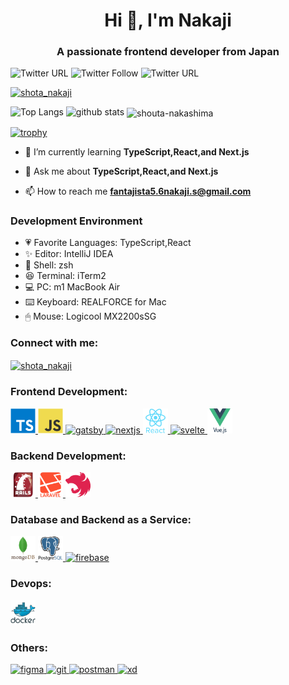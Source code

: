 <h1 align="center">Hi 👋, I'm Nakaji</h1>
<h3 align="center">A passionate frontend developer from Japan</h3>

<p align="left">
  <img alt="Twitter URL" src="https://img.shields.io/twitter/url?style=social&url=https%3A%2F%2Ftwitter.com%2Fshota_nakaji">
  <img alt="Twitter Follow" src="https://img.shields.io/twitter/follow/shota_nakaji?style=social">
 
  <img alt="Twitter URL" src="https://komarev.com/ghpvc/?username=shouta-nakashima&color=blueviolet">
</p>

<p align="left"> <a href="https://twitter.com/shota_nakaji" target="blank"><img src="https://img.shields.io/twitter/follow/shota_nakaji?logo=twitter&style=for-the-badge" alt="shota_nakaji" /></a> </p>

<p align="left"> 
  <img alt="Top Langs" height="200px" src="https://github-readme-stats.vercel.app/api/top-langs/?username=shouta-nakashima&layout=compact&count_private=true&show_icons=true&show_icons=true&theme=tokyonight" />
  <img alt="github stats" height="200px" src="https://github-readme-stats.vercel.app/api?username=shouta-nakashima&count_private=true&show_icons=true&show_icons=true&theme=tokyonight" />
  <img align="center" src="https://github-readme-streak-stats.herokuapp.com/?user=shouta-nakashima&theme=tokyonight" alt="shouta-nakashima" />
</p>

[![trophy](https://github-profile-trophy.vercel.app/?username=ryo-ma&theme=onedark)](https://github.com/shouta-nakashima/github-profile-trophy)

- 🌱 I’m currently learning **TypeScript,React,and Next.js**

- 💬 Ask me about **TypeScript,React,and Next.js**

- 📫 How to reach me **fantajista5.6nakaji.s@gmail.com**


### Development Environment

- 💗 Favorite Languages: TypeScript,React
- ✨ Editor: IntelliJ IDEA
- 📝 Shell: zsh
- 😆 Terminal: iTerm2
- 💻 PC: m1 MacBook Air
- ⌨️ Keyboard: REALFORCE for Mac
- 🖱 Mouse: Logicool MX2200sSG

<h3 align="left">Connect with me:</h3>
<p align="left">
<a href="https://twitter.com/shota_nakaji" target="blank"><img align="center" src="https://raw.githubusercontent.com/rahuldkjain/github-profile-readme-generator/master/src/images/icons/Social/twitter.svg" alt="shota_nakaji" height="30" width="40" /></a>
</p>

<h3 align="left">Frontend Development:</h3>
<a href="https://www.typescriptlang.org/" target="_blank" rel="noreferrer"> <img src="https://raw.githubusercontent.com/devicons/devicon/master/icons/typescript/typescript-original.svg" alt="typescript" width="40" height="40"/> </a> <a href="https://developer.mozilla.org/en-US/docs/Web/JavaScript" target="_blank" rel="noreferrer"> <img src="https://raw.githubusercontent.com/devicons/devicon/master/icons/javascript/javascript-original.svg" alt="javascript" width="40" height="40"/> </a><a href="https://www.gatsbyjs.com/" target="_blank" rel="noreferrer"> <img src="https://www.vectorlogo.zone/logos/gatsbyjs/gatsbyjs-icon.svg" alt="gatsby" width="40" height="40"/> </a><a href="https://nextjs.org/" target="_blank" rel="noreferrer"> <img src="https://cdn.worldvectorlogo.com/logos/nextjs-2.svg" alt="nextjs" width="40" height="40"/> </a><a href="https://reactjs.org/" target="_blank" rel="noreferrer"> <img src="https://raw.githubusercontent.com/devicons/devicon/master/icons/react/react-original-wordmark.svg" alt="react" width="40" height="40"/> </a> <a href="https://svelte.dev" target="_blank" rel="noreferrer"> <img src="https://upload.wikimedia.org/wikipedia/commons/1/1b/Svelte_Logo.svg" alt="svelte" width="40" height="40"/> </a>  <a href="https://vuejs.org/" target="_blank" rel="noreferrer"> <img src="https://raw.githubusercontent.com/devicons/devicon/master/icons/vuejs/vuejs-original-wordmark.svg" alt="vuejs" width="40" height="40"/> </a>
<h3 align="left">Backend Development:</h3>
<a href="https://rubyonrails.org" target="_blank" rel="noreferrer"> <img src="https://raw.githubusercontent.com/devicons/devicon/master/icons/rails/rails-original-wordmark.svg" alt="rails" width="40" height="40"/> </a><a href="https://laravel.com/" target="_blank" rel="noreferrer"> <img src="https://raw.githubusercontent.com/devicons/devicon/master/icons/laravel/laravel-plain-wordmark.svg" alt="laravel" width="40" height="40"/> </a><a href="https://nestjs.com/" target="_blank" rel="noreferrer"> <img src="https://raw.githubusercontent.com/devicons/devicon/master/icons/nestjs/nestjs-plain.svg" alt="nestjs" width="40" height="40"/> </a> 
<h3 align="left">Database and Backend as a Service:</h3>
<a href="https://www.mongodb.com/" target="_blank" rel="noreferrer"> <img src="https://raw.githubusercontent.com/devicons/devicon/master/icons/mongodb/mongodb-original-wordmark.svg" alt="mongodb" width="40" height="40"/> </a><a href="https://www.postgresql.org" target="_blank" rel="noreferrer"> <img src="https://raw.githubusercontent.com/devicons/devicon/master/icons/postgresql/postgresql-original-wordmark.svg" alt="postgresql" width="40" height="40"/> </a> <a href="https://firebase.google.com/" target="_blank" rel="noreferrer"> <img src="https://www.vectorlogo.zone/logos/firebase/firebase-icon.svg" alt="firebase" width="40" height="40"/> </a> 
<h3 align="left">Devops:</h3>
<p align="left"> <a href="https://www.docker.com/" target="_blank" rel="noreferrer"> <img src="https://raw.githubusercontent.com/devicons/devicon/master/icons/docker/docker-original-wordmark.svg" alt="docker" width="40" height="40"/> </a>

<h3 align="left">Others:</h3>
<a href="https://www.figma.com/" target="_blank" rel="noreferrer"> <img src="https://www.vectorlogo.zone/logos/figma/figma-icon.svg" alt="figma" width="40" height="40"/> </a>  <a href="https://git-scm.com/" target="_blank" rel="noreferrer"> <img src="https://www.vectorlogo.zone/logos/git-scm/git-scm-icon.svg" alt="git" width="40" height="40"/> </a>    <a href="https://postman.com" target="_blank" rel="noreferrer"> <img src="https://www.vectorlogo.zone/logos/getpostman/getpostman-icon.svg" alt="postman" width="40" height="40"/> </a>   <a href="https://www.adobe.com/products/xd.html" target="_blank" rel="noreferrer"> <img src="https://cdn.worldvectorlogo.com/logos/adobe-xd.svg" alt="xd" width="40" height="40"/> </a> </p>




<!--
**shouta-nakashima/shouta-nakashima** is a ✨ _special_ ✨ repository because its `README.md` (this file) appears on your GitHub profile.

Here are some ideas to get you started:

- 🔭 I’m currently working on ...
- 🌱 I’m currently learning ...
- 👯 I’m looking to collaborate on ...
- 🤔 I’m looking for help with ...
- 💬 Ask me about ...
- 📫 How to reach me: ...
- 😄 Pronouns: ...
- ⚡ Fun fact: ...
-->
